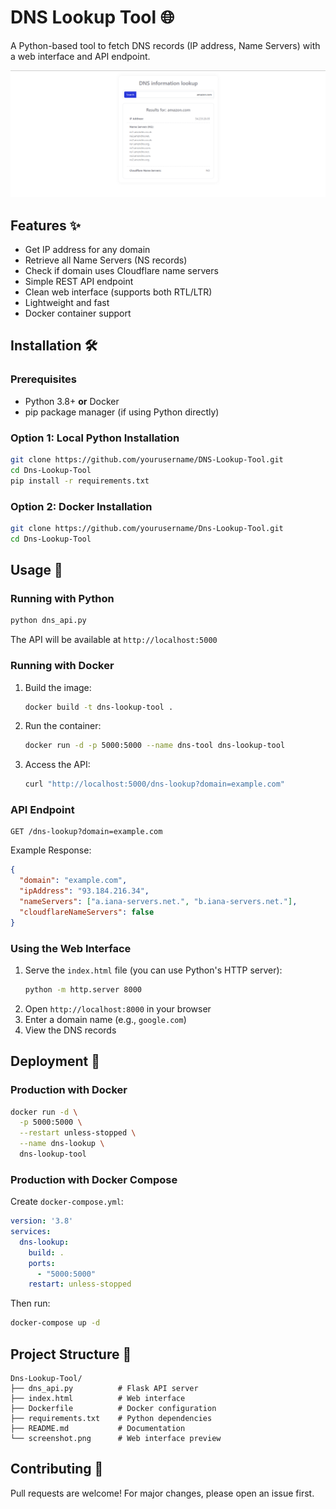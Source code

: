 # DNS Lookup Tool 🌐

A Python-based tool to fetch DNS records (IP address, Name Servers) with a web interface and API endpoint.

![Demo Screenshot](screenshot.png)

## Features ✨
- Get IP address for any domain
- Retrieve all Name Servers (NS records)
- Check if domain uses Cloudflare name servers
- Simple REST API endpoint
- Clean web interface (supports both RTL/LTR)
- Lightweight and fast
- Docker container support

## Installation 🛠️

### Prerequisites
- Python 3.8+ **or** Docker
- pip package manager (if using Python directly)

### Option 1: Local Python Installation
```bash
git clone https://github.com/yourusername/DNS-Lookup-Tool.git
cd Dns-Lookup-Tool
pip install -r requirements.txt
```

### Option 2: Docker Installation
```bash
git clone https://github.com/yourusername/Dns-Lookup-Tool.git
cd Dns-Lookup-Tool
```

## Usage 🚀

### Running with Python
```bash
python dns_api.py
```
The API will be available at `http://localhost:5000`

### Running with Docker
1. Build the image:
   ```bash
   docker build -t dns-lookup-tool .
   ```

2. Run the container:
   ```bash
   docker run -d -p 5000:5000 --name dns-tool dns-lookup-tool
   ```

3. Access the API:
   ```bash
   curl "http://localhost:5000/dns-lookup?domain=example.com"
   ```

### API Endpoint
```http
GET /dns-lookup?domain=example.com
```

Example Response:
```json
{
  "domain": "example.com",
  "ipAddress": "93.184.216.34",
  "nameServers": ["a.iana-servers.net.", "b.iana-servers.net."],
  "cloudflareNameServers": false
}
```

### Using the Web Interface
1. Serve the `index.html` file (you can use Python's HTTP server):
   ```bash
   python -m http.server 8000
   ```
2. Open `http://localhost:8000` in your browser
3. Enter a domain name (e.g., `google.com`)
4. View the DNS records

## Deployment 🚢

### Production with Docker
```bash
docker run -d \
  -p 5000:5000 \
  --restart unless-stopped \
  --name dns-lookup \
  dns-lookup-tool
```

### Production with Docker Compose
Create `docker-compose.yml`:
```yaml
version: '3.8'
services:
  dns-lookup:
    build: .
    ports:
      - "5000:5000"
    restart: unless-stopped
```

Then run:
```bash
docker-compose up -d
```

## Project Structure 📂
```
Dns-Lookup-Tool/
├── dns_api.py          # Flask API server
├── index.html          # Web interface
├── Dockerfile          # Docker configuration
├── requirements.txt    # Python dependencies
├── README.md           # Documentation
└── screenshot.png      # Web interface preview
```

## Contributing 🤝
Pull requests are welcome! For major changes, please open an issue first.
